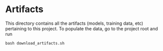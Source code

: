 # Artifacts
This directory contains all the artifacts (models, training data, etc) pertaining to this project. To populate the data, go to the project root and run

```
bash download_artifacts.sh
```
